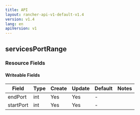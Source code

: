 ```yaml
---
title: API
layout: rancher-api-v1-default-v1.4
version: v1.4
lang: en
apiVersion: v1
---
```


## servicesPortRange



### Resource Fields

#### Writeable Fields

Field | Type | Create | Update | Default | Notes
---|---|---|---|---|---
endPort | int | Yes | Yes | - | 
startPort | int | Yes | Yes | - | 



<br>
